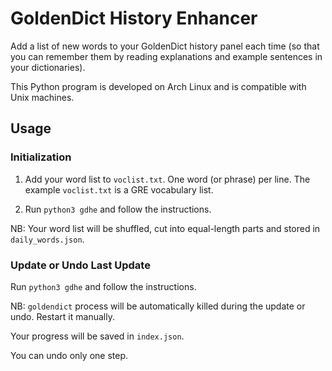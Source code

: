 # GoldenDict History Enhancer

Add a list of new words to your GoldenDict history panel each time (so that you can remember them by reading explanations and example sentences in your dictionaries).

This Python program is developed on Arch Linux and is compatible with Unix machines.

## Usage

### Initialization

1. Add your word list to `voclist.txt`. One word (or phrase) per line. The example `voclist.txt` is a GRE vocabulary list.

2. Run `python3 gdhe` and follow the instructions.

NB: Your word list will be shuffled, cut into equal-length parts and stored in `daily_words.json`.

### Update or Undo Last Update

Run `python3 gdhe` and follow the instructions.

NB: `goldendict` process will be automatically killed during the update or undo. Restart it manually.

Your progress will be saved in `index.json`.

You can undo only one step.